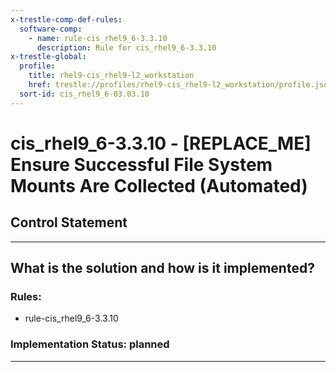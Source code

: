 ```yaml
---
x-trestle-comp-def-rules:
  software-comp:
    - name: rule-cis_rhel9_6-3.3.10
      description: Rule for cis_rhel9_6-3.3.10
x-trestle-global:
  profile:
    title: rhel9-cis_rhel9-l2_workstation
    href: trestle://profiles/rhel9-cis_rhel9-l2_workstation/profile.json
  sort-id: cis_rhel9_6-03.03.10
---
```


# cis_rhel9_6-3.3.10 - \[REPLACE_ME\] Ensure Successful File System Mounts Are Collected (Automated)

## Control Statement

______________________________________________________________________

## What is the solution and how is it implemented?

<!-- For implementation status enter one of: implemented, partial, planned, alternative, not-applicable -->

<!-- Note that the list of rules under ### Rules: is read-only and changes will not be captured after assembly to JSON -->

<!-- Add control implementation description here for control: cis_rhel9_6-3.3.10 -->

### Rules:

  - rule-cis_rhel9_6-3.3.10

### Implementation Status: planned

______________________________________________________________________
